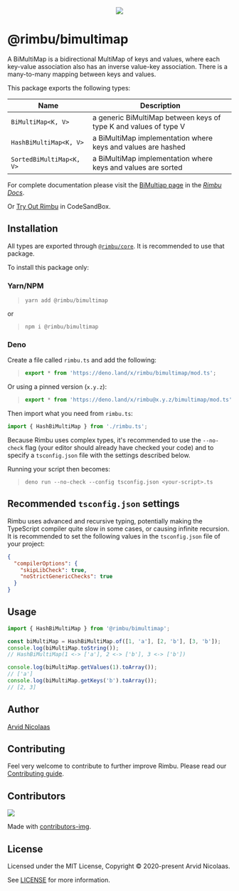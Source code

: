 <p align="center">
    <img src="https://github.com/rimbu-org/rimbu/raw/main/assets/rimbu_logo.svg" />
</p>

# @rimbu/bimultimap

A BiMultiMap is a bidirectional MultiMap of keys and values, where each key-value association also has an inverse value-key association. There is a many-to-many mapping between keys and values.

This package exports the following types:

| Name                     | Description                                                      |
| ------------------------ | ---------------------------------------------------------------- |
| `BiMultiMap<K, V>`       | a generic BiMultiMap between keys of type K and values of type V |
| `HashBiMultiMap<K, V>`   | a BiMultiMap implementation where keys and values are hashed     |
| `SortedBiMultiMap<K, V>` | a BiMultiMap implementation where keys and values are sorted     |

For complete documentation please visit the [BiMultiap page](https://rimbu.org/docs/collections/bimultimap) in the _[Rimbu Docs](https://rimbu.org)_.

Or [Try Out Rimbu](https://codesandbox.io/s/github/vitoke/rimbu-sandbox/tree/main?previewwindow=console&view=split&editorsize=65&moduleview=1&module=/src/index.ts) in CodeSandBox.

## Installation

All types are exported through [`@rimbu/core`](../core). It is recommended to use that package.

To install this package only:

### Yarn/NPM

> `yarn add @rimbu/bimultimap`

or

> `npm i @rimbu/bimultimap`

### Deno

Create a file called `rimbu.ts` and add the following:

> ```ts
> export * from 'https://deno.land/x/rimbu/bimultimap/mod.ts';
> ```

Or using a pinned version (`x.y.z`):

> ```ts
> export * from 'https://deno.land/x/rimbu@x.y.z/bimultimap/mod.ts';
> ```

Then import what you need from `rimbu.ts`:

```ts
import { HashBiMultiMap } from './rimbu.ts';
```

Because Rimbu uses complex types, it's recommended to use the `--no-check` flag (your editor should already have checked your code) and to specify a `tsconfig.json` file with the settings described below.

Running your script then becomes:

> `deno run --no-check --config tsconfig.json <your-script>.ts`

## Recommended `tsconfig.json` settings

Rimbu uses advanced and recursive typing, potentially making the TypeScript compiler quite slow in some cases, or causing infinite recursion. It is recommended to set the following values in the `tsconfig.json` file of your project:

```json
{
  "compilerOptions": {
    "skipLibCheck": true,
    "noStrictGenericChecks": true
  }
}
```

## Usage

```ts
import { HashBiMultiMap } from '@rimbu/bimultimap';

const biMultiMap = HashBiMultiMap.of([1, 'a'], [2, 'b'], [3, 'b']);
console.log(biMultiMap.toString());
// HashBiMultiMap(1 <-> ['a'], 2 <-> ['b'], 3 <-> ['b'])

console.log(biMultiMap.getValues(1).toArray());
// ['a']
console.log(biMultiMap.getKeys('b').toArray());
// [2, 3]
```

## Author

[Arvid Nicolaas](https://github.com/vitoke)

## Contributing

Feel very welcome to contribute to further improve Rimbu. Please read our [Contributing guide](../../CONTRIBUTING.md).

## Contributors

<img src = "https://contrib.rocks/image?repo=vitoke/iternal"/>

Made with [contributors-img](https://contrib.rocks).

## License

Licensed under the MIT License, Copyright © 2020-present Arvid Nicolaas.

See [LICENSE](./LICENSE) for more information.
